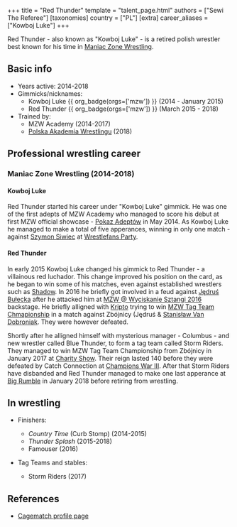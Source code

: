 +++
title = "Red Thunder"
template = "talent_page.html"
authors = ["Sewi The Referee"]
[taxonomies]
country = ["PL"]
[extra]
career_aliases = ["Kowboj Luke"]
+++

Red Thunder - also known as "Kowboj Luke" - is a retired polish wrestler best known for his time in [Maniac Zone Wrestling](@/o/mzw.md).

## Basic info

* Years active: 2014-2018
* Gimmicks/nicknames:
  - Kowboj Luke {{ org_badge(orgs=['mzw']) }} (2014 - January 2015)
  - Red Thunder {{ org_badge(orgs=['mzw']) }} (March 2015 - 2018)
* Trained by:
  - MZW Academy (2014-2017)
  - [Polska Akademia Wrestlingu](@/o/paw.md) (2018)
 
## Professional wrestling career 

### Maniac Zone Wrestling (2014-2018)

#### Kowboj Luke

Red Thunder started his career under "Kowboj Luke" gimmick. He was one of the first adepts of MZW Academy who managed to score his debut at first MZW official showcase - [Pokaz Adeptów](@/e/mzw/2014-05-10-mzw-pokaz-adeptow.md) in May 2014. As Kowboj Luke he managed to make a total of five apperances, winning in only one match - against [Szymon Siwiec](@/w/szymon-siwiec.md) at [Wrestlefans Party](@/e/mzw/2014-10-25-mzw-wrestlefans-party.md). 

#### Red Thunder

In early 2015 Kowboj Luke changed his gimmick to Red Thunder - a villainous red luchador. This change improved his position on the card, as he began to win some of his matches, even against established wrestlers such as [Shadow](@/w/shadow.md). In 2016 he briefly got involved in a feud against [Jędruś Bułecka](@/w/jedrus-bulecka.md) after he attacked him at [MZW @ Wyciskanie Sztangi 2016](@/e/mzw/2016-03-12-mzw-wyciskanie-sztangi-2016.md) backstage. He briefly alligned with [Kripto](@/w/kripto.md) trying to win [MZW Tag Team Chmapionship](@/c/mzw-tag-team-championship.md) in a match against Zbójnicy (Jędruś & [Stanisław Van Dobroniak](@/w/stanislaw-van-dobroniak.md). They were however defeated. 

Shortly after he alligned himself with mysterious manager - Columbus - and new wrestler called Blue Thunder, to form a tag team called Storm Riders. They managed to win MZW Tag Team Championship from Zbójnicy in January 2017 at [Charity Show](@/e/mzw/2017-01-15-mzw-charity-show-2017.md). Their reign lasted 140 before they were defeated by Catch Connection at [Champions War III](@/e/mzw/2017-06-03-mzw-champions-war-3.md). After that Storm Riders have disbanded and Red Thunder managed to make one last apperance at [Big Rumble](@/e/mzw/2018-01-14-mzw-big-rumble.md) in January 2018 before retiring from wrestling.

## In wrestling

* Finishers:
  - _Country Time_ (Curb Stomp) (2014-2015)
  - _Thunder Splash_ (2015-2018)
  - Famouser (2016)
 
* Tag Teams and stables:
  - Storm Riders (2017)

## References

* [Cagematch profile page](https://www.cagematch.net/?id=2&nr=14968)
